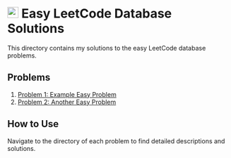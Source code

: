 # <img src="https://www.svgrepo.com/show/405751/green-circle.svg" width="25px" height="25px"></img> Easy LeetCode Database Solutions

This directory contains my solutions to the easy LeetCode database problems.

## Problems

1. [Problem 1: Example Easy Problem](Problem1/README.md)
2. [Problem 2: Another Easy Problem](Problem2/README.md)
<!-- Add more problems as needed -->

## How to Use

Navigate to the directory of each problem to find detailed descriptions and solutions.
